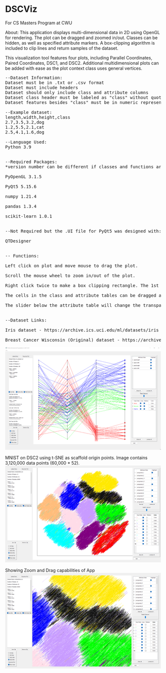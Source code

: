 # DSCViz
For CS Masters Program at CWU

About:
This application displays multi-dimensional data in 2D using OpenGL for rendering. The plot can be dragged and zoomed in/out. Classes can be hidden, as well as specified attribute markers. A box-clipping algorithm is included to clip lines and return samples of the dataset.

This visualization tool features four plots, including Parallel Coordinates, Paired Coordinates, DSC1, and DSC2. Additional multidimensional plots can be added with ease as the plot context class uses general vertices.

<pre>
--Dataset Information:
Dataset must be in .txt or .csv format
Dataset must include headers 
Dataset should only include class and attribute columns
Dataset class header must be labeled as "class" without quotations
Dataset features besides "class" must be in numeric representation

--Example dataset:
length,width,height,class
2.7,3.5,3.2,dog
1.2,5.5,2.1,cat
2.5,4.1,1.6,dog

--Language Used:
Python 3.9


--Required Packages:
*version number can be different if classes and functions are present

PyOpenGL 3.1.5

PyQt5 5.15.6

numpy 1.21.4

pandas 1.3.4

scikit-learn 1.0.1


--Not Required but the .UI file for PyQt5 was designed with:

QTDesigner


-- Functions:

Left click on plot and move mouse to drag the plot.

Scroll the mouse wheel to zoom in/out of the plot.

Right click twice to make a box clipping rectangle. The 1st right click is the upper right corner, and the 2nd right click is the bottom left corner.

The cells in the class and attribute tables can be dragged and dropped to switch their orders.

The slider below the attribute table will change the transparency of the attribute markers that are not selected in the highlight column.


--Dataset Links:

Iris dataset - https://archive.ics.uci.edu/ml/datasets/iris

Breast Cancer Wisconsin (Original) dataset - https://archive.ics.uci.edu/ml/datasets/breast+cancer+wisconsin+%28original%29
</pre>


![window](/Images/APP_WINDOW.png)


MNIST on DSC2 using t-SNE as scaffold origin points. Image contains 3,120,000 data points (60,000 * 52). 
![mnist](/Images/MNIST.png)

Showing Zoom and Drag capabilities of App
![mnist](/Images/MNIST_ZOOM.png)
